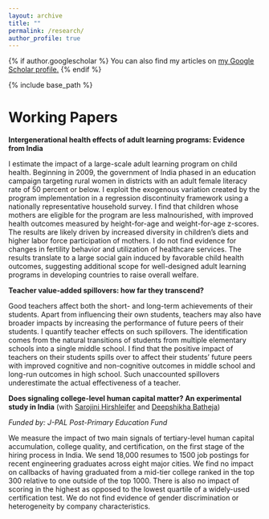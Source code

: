 ```yaml
---
layout: archive
title: ""
permalink: /research/
author_profile: true
---
```



{% if author.googlescholar %}
  You can also find my articles on <u><a href="{{author.googlescholar}}">my Google Scholar profile</a>.</u>
{% endif %}

{% include base_path %}

# Working Papers

**Intergenerational health effects of adult learning programs: Evidence from India**

<!-- **Intergenerational Health Effects of Adult Learning Programs: Evidence from India** ([Job Market Paper](/files/JMP_Kaur2022.pdf)) -->



<!-- [(Draft)](https://papers.ssrn.com/sol3/papers.cfm?abstract_id=4120022) -->
 
I estimate the impact of a large-scale adult learning program on child health. Beginning in 2009, the government of India phased in an education campaign targeting rural women in districts with an adult female literacy rate of 50 percent or below. I exploit the exogenous variation created by the program implementation in a regression discontinuity framework using a nationally representative household survey. I find that children whose mothers are eligible for the program are less malnourished, with improved health outcomes measured by height-for-age and weight-for-age z-scores. The results are likely driven by increased diversity in children’s diets and higher labor force participation of mothers. I do not find evidence for changes in fertility behavior and utilization of healthcare services. The results translate to a large social gain induced by favorable child health outcomes, suggesting additional scope for well-designed adult learning programs in developing countries to raise overall welfare.


**Teacher value-added spillovers: how far they transcend?**

Good teachers affect both the short- and long-term achievements of their students. Apart from influencing their own students, teachers may also have broader impacts by increasing the performance of future peers of their students. I quantify teacher effects on such spillovers. The identification comes from the natural transitions of students from multiple elementary schools into a single middle school. I find that the positive impact of teachers on their students spills over to affect their students’ future peers with improved cognitive and non-cognitive outcomes in middle school and long-run outcomes in high school. Such unaccounted spillovers underestimate the actual effectiveness of a teacher.

<!-- *Status: Draft coming soon* -->
   
**Does signaling college-level human capital matter? An experimental study in India** (with [Sarojini Hirshleifer](https://profiles.ucr.edu/app/home/profile/shirsh) and [Deepshikha Batheja](https://www.deepshikhabatheja.com))

*Funded by: J-PAL Post-Primary Education Fund*

We measure the impact of two main signals of tertiary-level human capital accumulation, college quality, and certification, on the first stage of the hiring process in India. We send 18,000 resumes to 1500 job postings for recent engineering graduates across eight major cities. We find no impact on callbacks of having graduated from a mid-tier college ranked in the top 300 relative to one outside of the top 1000. There is also no impact of scoring in the highest as opposed to the lowest quartile of a widely-used certification test. We do not find evidence of gender discrimination or heterogeneity by company characteristics.

<!-- *Status: Draft coming soon*  -->

<!-- # Work in Progress  -->

<!-- **Curriculum Reforms, Adult Health, and Mortality** (with [Bahadir Dursun](https://sites.google.com/site/dursunbahadir/home), [Ozkan Eren](http://www.ozkaneren.com) and [Erdal Tekin](https://sites.google.com/view/etekin)) -->

<!-- *Status: Data agreement in progress* -->
